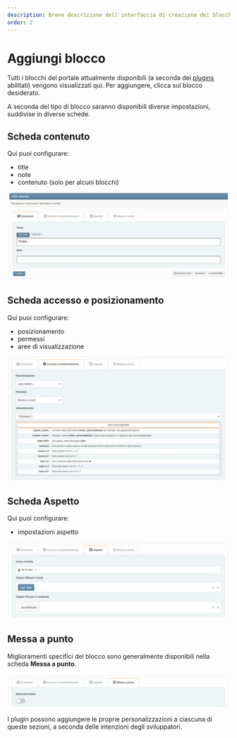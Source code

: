 ```yaml
---
description: Breve descrizione dell'interfaccia di creazione dei blocchi
order: 2
---
```


# Aggiungi blocco

Tutti i blocchi del portale attualmente disponibili (a seconda dei [plugins](../plugins/manage) abilitati) vengono visualizzati qui. Per aggiungere, clicca sul blocco desiderato.

A seconda del tipo di blocco saranno disponibili diverse impostazioni, suddivise in diverse schede.

## Scheda contenuto

Qui puoi configurare:

- title
- note
- contenuto (solo per alcuni blocchi)

![Content tab](content_tab.png)

## Scheda accesso e posizionamento

Qui puoi configurare:

- posizionamento
- permessi
- aree di visualizzazione

![Access tab](access_tab.png)

## Scheda Aspetto

Qui puoi configurare:

- impostazioni aspetto

![Appearance tab](appearance_tab.png)

## Messa a punto

Miglioramenti specifici del blocco sono generalmente disponibili nella scheda **Messa a punto**.

![Tuning tab](tuning_tab.png)

I plugin possono aggiungere le proprie personalizzazioni a ciascuna di queste sezioni, a seconda delle intenzioni degli sviluppatori.
